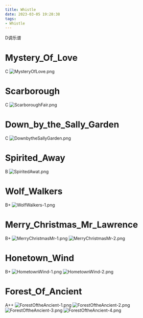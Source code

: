 ```yaml
---
title: Whistle
date: 2023-03-05 19:28:38
tags:
- Whistle
---
```


D调乐谱

<!-- more -->
# Mystery_Of_Love
C
![MysteryOfLove.png](MysteryOfLove.png)

# Scarborough
C
![ScarboroughFair.png](ScarboroughFair.png)

# Down_by_the_Sally_Garden
C
![DownbytheSallyGarden.png](DownbytheSallyGarden.png)

# Spirited_Away
B
![SpiritedAwat.png](SpiritedAwat.png)

# Wolf_Walkers
B+
![WolfWalkers-1.png](WolfWalkers-1.png)

# Merry_Christmas_Mr_Lawrence
B+
![MerryChristmasMr-1.png](MerryChristmasMr-1.png)
![MerryChristmasMr-2.png](MerryChristmasMr-2.png)

# Honetown_Wind
B+
![HometownWind-1.png](HometownWind-1.png)
![HometownWind-2.png](HometownWind-2.png)

# Forest_Of_Ancient
A++
![ForestOftheAncient-1.png](ForestOftheAncient-1.png)
![ForestOftheAncient-2.png](ForestOftheAncient-2.png)
![ForestOftheAncient-3.png](ForestOftheAncient-3.png)
![ForestOftheAncient-4.png](ForestOftheAncient-4.png)